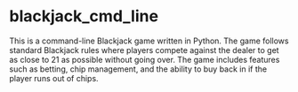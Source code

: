 # blackjack_cmd_line
This is a command-line Blackjack game written in Python. The game follows standard Blackjack rules where players compete against the dealer to get as close to 21 as possible without going over. The game includes features such as betting, chip management, and the ability to buy back in if the player runs out of chips.
